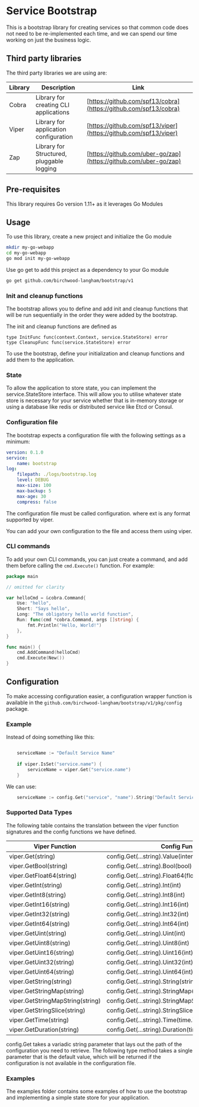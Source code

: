 # Service Bootstrap

This is a bootstrap library for creating services so that common code does not need to be
re-implemented each time, and we can spend our time working on just the business logic.

## Third party libraries

The third party libraries we are using are:

| Library     | Description                                    | Link                                                             |
| ----------- | ---------------------------------------------- | ---------------------------------------------------------------- |
| Cobra       | Library for creating CLI applications          | [https://github.com/spf13/cobra](https://github.com/spf13/cobra) |
| Viper       | Library for application configuration          | [https://github.com/spf13/viper](https://github.com/spf13/viper) |
| Zap         | Library for Structured, pluggable logging      | [https://github.com/uber-go/zap](https://github.com/uber-go/zap) |

## Pre-requisites

This library requires Go version 1.11+ as it leverages Go Modules

## Usage

To use this library, create a new project and initialize the Go module

```bash
mkdir my-go-webapp
cd my-go-webapp
go mod init my-go-webapp
```

Use go get to add this project as a dependency to your Go module
```bash
go get github.com/birchwood-langham/bootstrap/v1
```

### Init and cleanup functions

The bootstrap allows you to define and add init and cleanup functions that will be run sequentially in the order they were
added by the bootstrap.

The init and cleanup functions are defined as

```
type InitFunc func(context.Context, service.StateStore) error
type CleanupFunc func(service.StateStore) error
```

To use the bootstrap, define your initialization and cleanup functions and add them to the application.

### State

To allow the application to store state, you can implement the service.StateStore interface. This will allow you to utilise
whatever state store is necessary for your service whether that is in-memory storage or using a database like redis or distributed
service like Etcd or Consul.

### Configuration file

The bootstrap expects a configuration file with the following settings as a minimum:

```yaml
version: 0.1.0
service:
    name: bootstrap
log:
    filepath: ./logs/bootstrap.log
    level: DEBUG
    max-size: 100
    max-backup: 5
    max-age: 30
    compress: false
```

The configuration file must be called configuration.<ext> where ext is any format supported by viper.

You can add your own configuration to the file and access them using viper.

### CLI commands

To add your own CLI commands, you can just create a command, and add them before calling the `cmd.Execute()` function. For example:

```go
package main

// omitted for clarity

var helloCmd = &cobra.Command{
    Use: "hello",
    Short: "Says hello",
    Long: "The obligatory hello world function",
    Run: func(cmd *cobra.Command, args []string) {
        fmt.Println("Hello, World!")
    },
}

func main() {
    cmd.AddCommand(helloCmd)
    cmd.Execute(New())
}
```

## Configuration

To make accessing configuration easier, a configuration wrapper function is available in the `github.com/birchwood-langham/bootstrap/v1/pkg/config`
package.

### Example

Instead of doing something like this:

```go

    serviceName := "Default Service Name"
    
    if viper.IsSet("service.name") {
    	serviceName = viper.Get("service.name")
    }

```

We can use:

```go
    serviceName := config.Get("service", "name").String("Default Service Name")
```

### Supported Data Types

The following table contains the translation between the viper function signatures and the config functions we have defined.

| Viper Function                   | Config Function                                          | Return Data Type       |
| -------------------------------- | -------------------------------------------------------- | ---------------------- |
| viper.Get(string)                | config.Get(...string).Value(interface{})                 | interface{}            |
| viper.GetBool(string)            | config.Get(...string).Bool(bool)                         | bool                   |
| viper.GetFloat64(string)         | config.Get(...string).Float64(float64)                   | float64                |
| viper.GetInt(string)             | config.Get(...string).Int(int)                           | int                    |
| viper.GetInt8(string)            | config.Get(...string).Int8(int)                          | int8                   |
| viper.GetInt16(string)           | config.Get(...string).Int16(int)                         | int16                  |
| viper.GetInt32(string)           | config.Get(...string).Int32(int)                         | int32                  |
| viper.GetInt64(string)           | config.Get(...string).Int64(int)                         | int64                  |
| viper.GetUint(string)            | config.Get(...string).Uint(int)                          | uint                   |
| viper.GetUint8(string)           | config.Get(...string).Uint8(int)                         | uint8                  |
| viper.GetUint16(string)          | config.Get(...string).Uint16(int)                        | uint16                 |
| viper.GetUint32(string)          | config.Get(...string).Uint32(int)                        | uint32                 |
| viper.GetUint64(string)          | config.Get(...string).Uint64(int)                        | uint64                 |
| viper.GetString(string)          | config.Get(...string).String(string)                     | string                 |
| viper.GetStringMap(string)       | config.Get(...string).StringMap(map[string]interface{})  | map[string]interface{} |
| viper.GetStringMapString(string) | config.Get(...string).StringMapString(map[string]string) | map[string]string      |
| viper.GetStringSlice(string)     | config.Get(...string).StringSlice([]string)              | []string               |
| viper.GetTime(string)            | config.Get(...string).Time(time.Time)                    | time.Time              |
| viper.GetDuration(string)        | config.Get(...string).Duration(time.Duration)            | time.Duration          |

config.Get takes a variadic string parameter that lays out the path of the configuration you need to retrieve. 
The following type method takes a single parameter that is the default value, which will be returned if the 
configuration is not available in the configuration file.

### Examples

The examples folder contains some examples of how to use the bootstrap and implementing a simple state store for your application.

